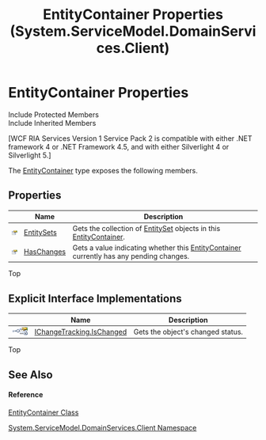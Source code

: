 ﻿---
title: EntityContainer Properties (System.ServiceModel.DomainServices.Client)
TOCTitle: EntityContainer Properties
ms:assetid: Properties.T:System.ServiceModel.DomainServices.Client.EntityContainer
ms:mtpsurl: https://msdn.microsoft.com/en-us/library/system.servicemodel.domainservices.client.entitycontainer_properties(v=VS.91)
ms:contentKeyID: 28754995
ms.date: 01/27/2012
mtps_version: v=VS.91
---

# EntityContainer Properties

Include Protected Members  
Include Inherited Members  

\[WCF RIA Services Version 1 Service Pack 2 is compatible with either .NET framework 4 or .NET Framework 4.5, and with either Silverlight 4 or Silverlight 5.\]

The [EntityContainer](ff422965\(v=vs.91\).md) type exposes the following members.

## Properties

<table>
<thead>
<tr class="header">
<th> </th>
<th>Name</th>
<th>Description</th>
</tr>
</thead>
<tbody>
<tr class="odd">
<td><img src="images\Ff422600.pubproperty(en-us,VS.91).gif" title="Public property" alt="Public property" /></td>
<td><a href="ff422329(v=vs.91).md">EntitySets</a></td>
<td>Gets the collection of <a href="ff423164(v=vs.91).md">EntitySet</a> objects in this <a href="ff422965(v=vs.91).md">EntityContainer</a>.</td>
</tr>
<tr class="even">
<td><img src="images\Ff422600.pubproperty(en-us,VS.91).gif" title="Public property" alt="Public property" /></td>
<td><a href="ff422956(v=vs.91).md">HasChanges</a></td>
<td>Gets a value indicating whether this <a href="ff422965(v=vs.91).md">EntityContainer</a> currently has any pending changes.</td>
</tr>
</tbody>
</table>

Top

## Explicit Interface Implementations

<table>
<thead>
<tr class="header">
<th> </th>
<th>Name</th>
<th>Description</th>
</tr>
</thead>
<tbody>
<tr class="odd">
<td><img src="images\Ff422600.pubinterface(en-us,VS.91).gif" title="Explicit interface implemetation" alt="Explicit interface implemetation" /><img src="images\Gg277298.privproperty(en-us,VS.91).gif" title="Private property" alt="Private property" /></td>
<td><a href="ff422399(v=vs.91).md">IChangeTracking.IsChanged</a></td>
<td>Gets the object's changed status.</td>
</tr>
</tbody>
</table>

Top

## See Also

#### Reference

[EntityContainer Class](ff422965\(v=vs.91\).md)

[System.ServiceModel.DomainServices.Client Namespace](ff422479\(v=vs.91\).md)


